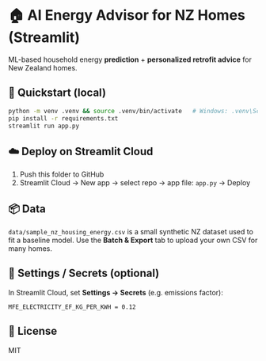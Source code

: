 # 🏠 AI Energy Advisor for NZ Homes (Streamlit)

ML-based household energy **prediction** + **personalized retrofit advice** for New Zealand homes.

## 🚀 Quickstart (local)
```bash
python -m venv .venv && source .venv/bin/activate   # Windows: .venv\Scripts\activate
pip install -r requirements.txt
streamlit run app.py
```

## ☁️ Deploy on Streamlit Cloud
1. Push this folder to GitHub
2. Streamlit Cloud → New app → select repo → app file: `app.py` → Deploy

## 📦 Data
`data/sample_nz_housing_energy.csv` is a small synthetic NZ dataset used to fit a baseline model.
Use the **Batch & Export** tab to upload your own CSV for many homes.

## 🔧 Settings / Secrets (optional)
In Streamlit Cloud, set **Settings → Secrets** (e.g. emissions factor):
```
MFE_ELECTRICITY_EF_KG_PER_KWH = 0.12
```

## 📝 License
MIT
